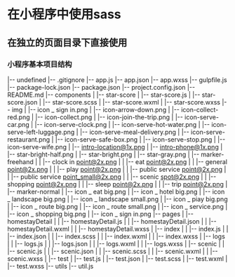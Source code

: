 # 在小程序中使用sass

## 在独立的页面目录下直接使用

### 小程序基本项目结构
|-- undefined
    |-- .gitignore
    |-- app.js
    |-- app.json
    |-- app.wxss
    |-- gulpfile.js
    |-- package-lock.json
    |-- package.json
    |-- project.config.json
    |-- README.md
    |-- components
    |   |-- star-score
    |       |-- star-score.js
    |       |-- star-score.json
    |       |-- star-score.scss
    |       |-- star-score.wxml
    |       |-- star-score.wxss
    |-- img
    |   |-- icon _ sign in.png
    |   |-- icon-arrow-down.png
    |   |-- icon-collect-red.png
    |   |-- icon-collect.png
    |   |-- icon-join-the-trip.png
    |   |-- icon-serve-car.png
    |   |-- icon-serve-clock.png
    |   |-- icon-serve-hot-water.png
    |   |-- icon-serve-left-luggage.png
    |   |-- icon-serve-meal-delivery.png
    |   |-- icon-serve-restaurant.png
    |   |-- icon-serve-safe-box.png
    |   |-- icon-serve-stop.png
    |   |-- icon-serve-wife.png
    |   |-- intro-location@1x.png
    |   |-- intro-phone@1x.png
    |   |-- star-bright-half.png
    |   |-- star-bright.png
    |   |-- star-gray.png
    |   |-- marker-freehand
    |   |   |-- clock in point@2x.png
    |   |   |-- eat point@2x.png
    |   |   |-- general point@2x.png
    |   |   |-- play point@2x.png
    |   |   |-- public service point@2x.png
    |   |   |-- public service point_small@2x.png
    |   |   |-- scenic spot@2x.png
    |   |   |-- shopping point@2x.png
    |   |   |-- sleep point@2x.png
    |   |   |-- trip point@2x.png
    |   |-- marker-normal
    |       |-- icon _ eat big.png
    |       |-- icon _ hotel big.png
    |       |-- icon _ landscape big.png
    |       |-- icon _ landscape small.png
    |       |-- icon _ piay big.png
    |       |-- icon _ route big.png
    |       |-- icon _ route small.png
    |       |-- icon _ service.png
    |       |-- icon _ shopping big.png
    |       |-- icon _ sign in.png
    |-- pages
    |   |-- homestayDetail
    |   |   |-- homestayDetail.js
    |   |   |-- homestayDetail.json
    |   |   |-- homestayDetail.wxml
    |   |   |-- homestayDetail.wxss
    |   |-- index
    |   |   |-- index.js
    |   |   |-- index.json
    |   |   |-- index.scss
    |   |   |-- index.wxml
    |   |   |-- index.wxss
    |   |-- logs
    |   |   |-- logs.js
    |   |   |-- logs.json
    |   |   |-- logs.wxml
    |   |   |-- logs.wxss
    |   |-- scenic
    |   |   |-- scenic.js
    |   |   |-- scenic.json
    |   |   |-- scenic.scss
    |   |   |-- scenic.wxml
    |   |   |-- scenic.wxss
    |   |-- test
    |       |-- test.js
    |       |-- test.json
    |       |-- test.scss
    |       |-- test.wxml
    |       |-- test.wxss
    |-- utils
        |-- util.js
